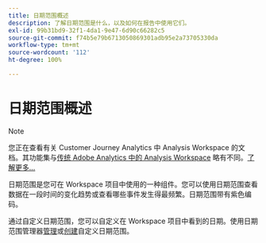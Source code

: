 ```yaml
---
title: 日期范围概述
description: 了解日期范围是什么，以及如何在报告中使用它们。
exl-id: 99b31bd9-32f1-4da1-9e47-6d90c66282c5
source-git-commit: f74b5e79b6713050869301adb95e2a73705330da
workflow-type: tm+mt
source-wordcount: '112'
ht-degree: 100%

---
```


# 日期范围概述

>[!NOTE]
>
>您正在查看有关 Customer Journey Analytics 中 Analysis Workspace 的文档。其功能集与[传统 Adobe Analytics 中的 Analysis Workspace](https://experienceleague.adobe.com/docs/analytics/analyze/analysis-workspace/home.html?lang=zh-Hans) 略有不同。[了解更多...](/help/getting-started/cja-aa.md)

日期范围是您可在 Workspace 项目中使用的一种组件。您可以使用日期范围查看数据在一段时间的变化趋势或查看哪些事件发生得最频繁。日期范围带有紫色编码。

通过自定义日期范围，您可以自定义在 Workspace 项目中看到的日期。使用日期范围管理器[管理](manage.md)或[创建](create.md)自定义日期范围。
